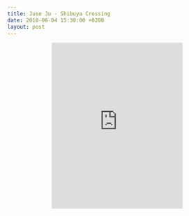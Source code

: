```yaml
---
title: Juse Ju - Shibuya Crossing
date: 2018-06-04 15:30:00 +0200
layout: post
---
```

<center>
<iframe src="https://open.spotify.com/embed/album/6BNmjwPSZDJr9fHFMaWl1l" width="300" height="380" frameborder="0" allowtransparency="true"></iframe>
</center>